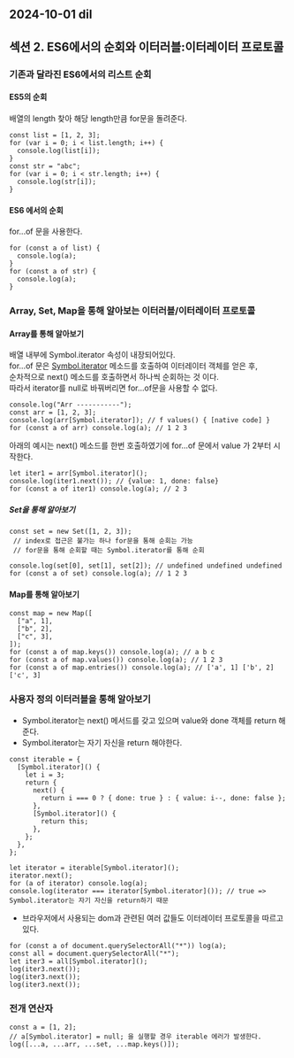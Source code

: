 ## 2024-10-01 dil

## 섹션 2. ES6에서의 순회와 이터러블:이터레이터 프로토콜

### 기존과 달라진 ES6에서의 리스트 순회

#### ES5의 순회
배열의 length 찾아 해당 length만큼 for문을 돌려준다.
```
const list = [1, 2, 3];
for (var i = 0; i < list.length; i++) {
  console.log(list[i]);
}
const str = "abc";
for (var i = 0; i < str.length; i++) {
  console.log(str[i]);
}
```

#### ES6 에서의 순회
for...of 문을 사용한다.   
```
for (const a of list) {
  console.log(a);
}
for (const a of str) {
  console.log(a);
}
```

### Array, Set, Map을 통해 알아보는 이터러블/이터레이터 프로토콜
  
#### Array를 통해 알아보기
배열 내부에 Symbol.iterator 속성이 내장되어있다.   
for…of 문은 [Symbol.iterator]() 메소드를 호출하여 이터레이터 객체를 얻은 후,  
순차적으로 next() 메소드를 호출하면서 하나씩 순회하는 것 이다.   
따라서 iterator를 null로 바꿔버리면 for…of문을 사용할 수 없다.   
```
console.log("Arr -----------");
const arr = [1, 2, 3];
console.log(arr[Symbol.iterator]); // f values() { [native code] }
for (const a of arr) console.log(a); // 1 2 3
```
아래의 예시는 next() 메소드를 한번 호출하였기에 for…of 문에서 value 가 2부터 시작한다.
```
let iter1 = arr[Symbol.iterator]();
console.log(iter1.next()); // {value: 1, done: false}
for (const a of iter1) console.log(a); // 2 3
```
  
  
##### Set을 통해 알아보기
```
const set = new Set([1, 2, 3]);
 // index로 접근은 불가는 하나 for문을 통해 순회는 가능
 // for문을 통해 순회할 때는 Symbol.iterator를 통해 순회

console.log(set[0], set[1], set[2]); // undefined undefined undefined
for (const a of set) console.log(a); // 1 2 3
```
  
  
#### Map를 통해 알아보기
```
const map = new Map([
  ["a", 1],
  ["b", 2],
  ["c", 3],
]);
for (const a of map.keys()) console.log(a); // a b c
for (const a of map.values()) console.log(a); // 1 2 3
for (const a of map.entries()) console.log(a); // ['a', 1] ['b', 2] ['c', 3]
```
  
  
### 사용자 정의 이터러블을 통해 알아보기
   
- Symbol.iterator는 next() 메서드를 갖고 있으며 value와 done 객체를 return 해준다.
- Symbol.iterator는 자기 자신을 return 해야한다.
```
const iterable = {
  [Symbol.iterator]() {
    let i = 3;
    return {
      next() {
        return i === 0 ? { done: true } : { value: i--, done: false };
      },
      [Symbol.iterator]() {
        return this;
      },
    };
  },
};

let iterator = iterable[Symbol.iterator]();
iterator.next();
for (a of iterator) console.log(a);
console.log(iterator === iterator[Symbol.iterator]()); // true => Symbol.iterator는 자기 자신을 return하기 때문
```
  
- 브라우저에서 사용되는 dom과 관련된 여러 값들도 이터레이터 프로토콜을 따르고 있다.
```
for (const a of document.querySelectorAll("*")) log(a); 
const all = document.querySelectorAll("*");
let iter3 = all[Symbol.iterator]();
log(iter3.next());
log(iter3.next());
log(iter3.next());
```


### 전개 연산자
```
const a = [1, 2];
// a[Symbol.iterator] = null; 을 실행할 경우 iterable 에러가 발생한다.
log([...a, ...arr, ...set, ...map.keys()]);
```

